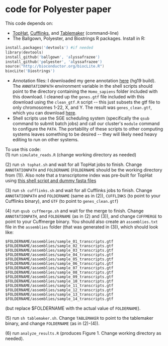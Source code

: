 code for Polyester paper
==============

This code depends on:
* [TopHat](http://tophat.cbcb.umd.edu/index.shtml), [Cufflinks](http://cufflinks.cbcb.umd.edu/), and [Tablemaker](https://github.com/alyssafrazee/ballgown/tree/master/tablemaker) (command-line)
* The Ballgown, Polyester, and Biostrings R packages. Install in R:
```S
install.packages('devtools') #if needed
library(devtools)
install_github('ballgown', 'alyssafrazee')
install_github('polyester', 'alyssafrazee')
source("http://bioconductor.org/biocLite.R")
biocLite('Biostrings')
```
* Annotation files: I downloaded my gene annotation [here](http://tophat.cbcb.umd.edu/igenomes.shtml) (hg19 build). The `ANNOTATIONPATH` environment variable in the shell scripts should point to the directory containing the `Homo_sapiens` folder included with this download. I cleaned up the `genes.gtf` file included with this download using the `clean_gtf.R` script -- this just subsets the gtf file to only chromosomes 1-22, X, and Y. The result was `genes_clean.gtf`, which you can download [here](https://drive.google.com/file/d/0B2HiqINPidEUelF3MkdxMXNNYlE/edit?usp=sharing). 
* Shell scripts use the SGE scheduling system (specifically the `qsub` command to submit batch jobs) and call our cluster's `module` command to configure the `PATH`. The portability of these scripts to other computing systems leaves something to be desired -- they will likely need heavy editing to run on other systems.

To use this code:  
(1) run `simulate_reads.R` (change working directory as needed)  

(2) run `sh tophat.sh` and wait for all TopHat jobs to finish. Change `ANNOTATIONPATH` and `FOLDERNAME` (`FOLDERNAME` should be the working directory from (1)). Also note that a transcriptome index was pre-built for TopHat using [this shell script and dummy fasta files](https://github.com/alyssafrazee/ballgown_code/tree/master/simulations/tophat_transcriptome)  

(3) run `sh cufflinks.sh` and wait for all Cufflinks jobs to finish. Change `ANNOTATIONPATH` and `FOLDERNAME` (same as in (2)), `CUFFLINKS` (to point to your Cufflinks binary), and `GTF` (to point to `genes_clean.gtf`)  

(4) run `qsub cuffmerge.sh` and wait for the merge to finish. Change `ANNOTATIONPATH`, and `FOLDERNAME` (as in (2) and (3)), and change `CUFFMERGE` to point to your Cuffmerge binary. You should also create an `assemblies.txt` file in the `assemblies` folder (that was generated in (3)), which should look like:  
```
$FOLDERNAME/assemblies/sample_01_transcripts.gtf
$FOLDERNAME/assemblies/sample_02_transcripts.gtf
$FOLDERNAME/assemblies/sample_03_transcripts.gtf
$FOLDERNAME/assemblies/sample_04_transcripts.gtf
$FOLDERNAME/assemblies/sample_05_transcripts.gtf
$FOLDERNAME/assemblies/sample_06_transcripts.gtf
$FOLDERNAME/assemblies/sample_07_transcripts.gtf
$FOLDERNAME/assemblies/sample_08_transcripts.gtf
$FOLDERNAME/assemblies/sample_09_transcripts.gtf
$FOLDERNAME/assemblies/sample_10_transcripts.gtf
$FOLDERNAME/assemblies/sample_11_transcripts.gtf
$FOLDERNAME/assemblies/sample_12_transcripts.gtf
$FOLDERNAME/assemblies/sample_13_transcripts.gtf
$FOLDERNAME/assemblies/sample_14_transcripts.gtf
```
(but replace $FOLDERNAME with the actual value of `FOLDERNAME`). 
 
(5) run `sh tablemaker.sh`. Change `TABLEMAKER` to point to the tablemaker binary, and change `FOLDERNAME` (as in (2)-(4)).  

(6) run `analyze_results.R` (produces Figure 1. Change working directory as needed).   


